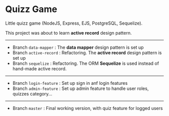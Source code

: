# Quizz Game

Little quizz game (NodeJS, Express, EJS, PostgreSQL, Sequelize).

This project was about to learn **active record** design pattern.

--------------------

- Branch `data-mapper` : The **data mapper** design pattern is set up
- Branch `active-record` : Refactoring. The **active record** design pattern is set up
- Branch `sequelize` : Refactoring. The ORM **Sequelize** is used instead of hand-made active record.

--------------------

- Branch `login-feature` : Set up sign in anf login features
- Branch `admin-feature` : Set up admin feature to handle user roles, quizzes category...

--------------------

- Branch `master` : Final working version, with quiz feature for logged users
